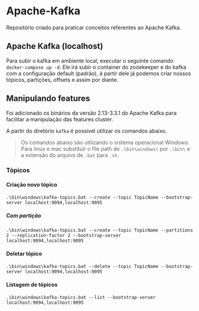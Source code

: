 # Apache-Kafka

Repositório criado para praticar conceitos referentes ao Apache Kafka.

## Apache Kafka (localhost)

Para subir o kafka em ambiente local, executar o seguinte comando: ```docker-compose up -d```. Ele irá subir o container do zooekeeper e do kafka com a configuração default (padrão), à partir dele já podemos criar nossos tópicos, partições, offsets e assim por diante.

## Manipulando features

Foi adicionado os binários da versão 2.13-3.3.1 do Apache Kafka para facilitar a manipulação das features cluster.

A partir do diretório ```kafka``` é possível utilizar os comandos abaixo.

> Os comandos abaixo são utilizando o sistema operacional Windows. Para linux e mac substituir o file path de ```.\bin\windows\``` por ```.\bin\``` e a extensão do arquivo de ```.bat``` para ```.sh```.

### Tópicos

#### Criação novo tópico

```batch
.\bin\windows\kafka-topics.bat --create --topic TopicName --bootstrap-server localhost:9094,localhost:9095
```

##### Com partição

```batch
.\bin\windows\kafka-topics.bat --create --topic TopicName --partitions 2 --replication-factor 2 --bootstrap-server localhost:9094,localhost:9095
```

#### Deletar tópico

```batch
.\bin\windows\kafka-topics.bat --delete --topic TopicName --bootstrap-server localhost:9094,localhost:9095
```

#### Listagem de tópicos

```batch
.\bin\windows\kafka-topics.bat --list --bootstrap-server localhost:9094,localhost:9095
```